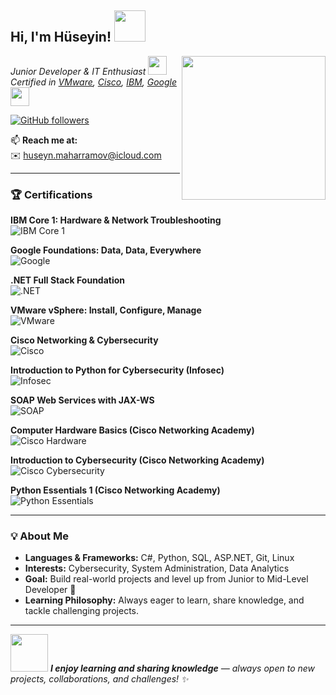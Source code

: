 <h2> Hi, I'm Hüseyin! <img src="https://media.giphy.com/media/mGcNjsfWAjY5AEZNw6/giphy.gif" width="50"></h2>
<img align='right' src="https://media.giphy.com/media/ieyl9zmCjO4b4t6qoY/giphy.gif" width="230">

<p><em>Junior Developer & IT Enthusiast <img src="https://media.giphy.com/media/fYSnHlufseco8Fh93Z/giphy.gif" width="30"><br>
Certified in <a href="https://www.vmware.com/">VMware</a>, <a href="https://www.cisco.com/">Cisco</a>, <a href="https://www.ibm.com/">IBM</a>, <a href="https://about.google/">Google</a> 
<img src="https://media.giphy.com/media/WUlplcMpOCEmTGBtBW/giphy.gif" width="30"> 
</em></p>

[![GitHub followers](https://img.shields.io/github/followers/huseynmhrrmv?label=follow&style=social)](https://github.com/huseynmhrrmv)

📫 **Reach me at:**  
✉️ [huseyn.maharramov@icloud.com](mailto:huseyn.maharramov@icloud.com)

---

### 🏆 Certifications

<div align="left">

**IBM Core 1: Hardware & Network Troubleshooting**  
![IBM Core 1](https://img.shields.io/badge/IBM-Core_1_Hardware_Network-red?style=for-the-badge&logo=ibm)

**Google Foundations: Data, Data, Everywhere**  
![Google](https://img.shields.io/badge/Google-Data_Analytics-blue?style=for-the-badge&logo=google)

**.NET Full Stack Foundation**  
![.NET](https://img.shields.io/badge/.NET-Full_Stack-purple?style=for-the-badge&logo=dotnet)

**VMware vSphere: Install, Configure, Manage**  
![VMware](https://img.shields.io/badge/VMware-vSphere-lightgrey?style=for-the-badge&logo=vmware)

**Cisco Networking & Cybersecurity**  
![Cisco](https://img.shields.io/badge/Cisco-Networking-blue?style=for-the-badge&logo=cisco)

**Introduction to Python for Cybersecurity (Infosec)**  
![Infosec](https://img.shields.io/badge/Infosec-Python_Cybersecurity-yellow?style=for-the-badge&logo=python)

**SOAP Web Services with JAX-WS**  
![SOAP](https://img.shields.io/badge/SOAP-Web_Services-orange?style=for-the-badge)

**Computer Hardware Basics (Cisco Networking Academy)**  
![Cisco Hardware](https://img.shields.io/badge/Cisco-Hardware_Intro-lightblue?style=for-the-badge&logo=cisco)

**Introduction to Cybersecurity (Cisco Networking Academy)**  
![Cisco Cybersecurity](https://img.shields.io/badge/Cisco-Cybersecurity-blue?style=for-the-badge&logo=cisco)

**Python Essentials 1 (Cisco Networking Academy)**  
![Python Essentials](https://img.shields.io/badge/Python-Essentials_1-green?style=for-the-badge&logo=python)

</div>

---

### 💡 About Me

- **Languages & Frameworks:** C#, Python, SQL, ASP.NET, Git, Linux  
- **Interests:** Cybersecurity, System Administration, Data Analytics  
- **Goal:** Build real-world projects and level up from Junior to Mid-Level Developer 🚀  
- **Learning Philosophy:** Always eager to learn, share knowledge, and tackle challenging projects.  

---

<img src="https://media.giphy.com/media/LnQjpWaON8nhr21vNW/giphy.gif" width="60">  
<em><b>I enjoy learning and sharing knowledge</b> — always open to new projects, collaborations, and challenges! ✨</em>